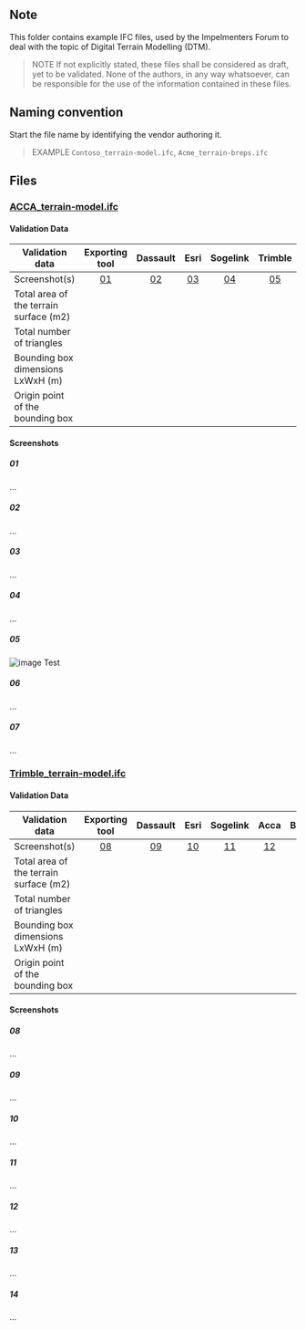 ## Note
This folder contains example IFC files, used by the Impelmenters Forum to deal with the topic of Digital Terrain Modelling (DTM).
> NOTE  If not explicitly stated, these files shall be considered as draft, yet to be validated.
> None of the authors, in any way whatsoever, can be responsible for the use of the information contained in these files.

## Naming convention
Start the file name by identifying the vendor authoring it.

> EXAMPLE `Contoso_terrain-model.ifc`, `Acme_terrain-breps.ifc`

## Files


### [ACCA_terrain-model.ifc](./ACCA/ACCA_terrain-model.ifc.zip)

#### Validation Data

| Validation data                        | Exporting tool | Dassault  | Esri      | Sogelink  | Trimble   | Bentley   | Infotech  |
|----------------------------------------|:--------------:|:---------:|:---------:|:---------:|:---------:|:---------:|:---------:|
| Screenshot(s)                          | [01](#01)      | [02](#02) | [03](#03) | [04](#04) | [05](#05) | [06](#06) | [07](#07) |
| Total area of the terrain surface (m2) |                |           |           |           |           |           |           |
| Total number of triangles              |                |           |           |           |           |           |           |
| Bounding box dimensions LxWxH (m)      |                |           |           |           |           |           |           |
| Origin point of the bounding box       |                |           |           |           |           |           |           |

#### Screenshots

##### 01
...

##### 02
...

##### 03
...

##### 04
...

##### 05
![image](https://github.com/JanErikHoel/IFC4.x-IF/assets/48426749/5105e02d-864f-454f-b6d4-0f9580689314)
Test

##### 06
...

##### 07
...


### [Trimble_terrain-model.ifc](./TrimbleQuadri/Trimble_terrain-model.ifc)

#### Validation Data

| Validation data                        | Exporting tool | Dassault  | Esri      | Sogelink  | Acca      | Bentley   | Infotech  |
|----------------------------------------|:--------------:|:---------:|:---------:|:---------:|:---------:|:---------:|:---------:|
| Screenshot(s)                          | [08](#08)      | [09](#09) | [10](#10) | [11](#11) | [12](#12) | [13](#13) | [14](#14) |
| Total area of the terrain surface (m2) |                |           |           |           |           |           |           |
| Total number of triangles              |                |           |           |           |           |           |           |
| Bounding box dimensions LxWxH (m)      |                |           |           |           |           |           |           |
| Origin point of the bounding box       |                |           |           |           |           |           |           |

#### Screenshots

##### 08
...

##### 09
...

##### 10
...

##### 11
...

##### 12
...

##### 13
...

##### 14
...
